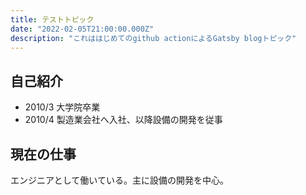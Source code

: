 ```yaml
---
title: テストトピック
date: "2022-02-05T21:00:00.000Z"
description: "これははじめてのgithub actionによるGatsby blogトピック"
---
```


## 自己紹介

- 2010/3 大学院卒業
- 2010/4 製造業会社へ入社、以降設備の開発を従事

## 現在の仕事

エンジニアとして働いている。主に設備の開発を中心。